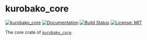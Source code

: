 kurobako_core
==============

[![kurobako_core](https://img.shields.io/crates/v/kurobako_core.svg)](https://crates.io/crates/kurobako_core)
[![Documentation](https://docs.rs/kurobako_core/badge.svg)](https://docs.rs/kurobako_core)
[![Build Status](https://travis-ci.org/sile/kurobako.svg?branch=master)](https://travis-ci.org/sile/kurobako)
[![License: MIT](https://img.shields.io/badge/license-MIT-blue.svg)](LICENSE)


The core crate of [`kurobako_core`](https://github.com/sile/kurobako).
